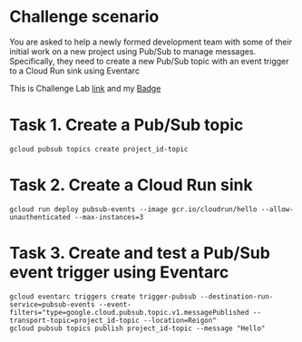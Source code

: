 # Challenge scenario

You are asked to help a newly formed development team with some of their initial work on a new project using Pub/Sub to manage messages. 
Specifically, they need to create a new Pub/Sub topic with an event trigger to a Cloud Run sink using Eventarc

This is Challenge Lab [ link](https://www.cloudskillsboost.google/games/5632/labs/36137) and my [Badge]()

# Task 1. Create a Pub/Sub topic

```
gcloud pubsub topics create project_id-topic
```

# Task 2. Create a Cloud Run sink

```
gcloud run deploy pubsub-events --image gcr.io/cloudrun/hello --allow-unauthenticated --max-instances=3
```

# Task 3. Create and test a Pub/Sub event trigger using Eventarc

```
gcloud eventarc triggers create trigger-pubsub --destination-run-service=pubsub-events --event-filters="type=google.cloud.pubsub.topic.v1.messagePublished --transport-topic=project_id-topic --location=Reigon"
gcloud pubsub topics publish project_id-topic --message "Hello"
```
